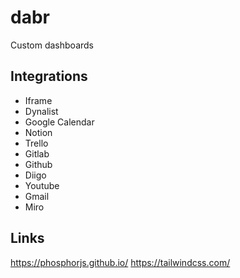 # dabr

Custom dashboards

## Integrations

- Iframe
- Dynalist
- Google Calendar
- Notion
- Trello
- Gitlab
- Github
- Diigo
- Youtube
- Gmail
- Miro

## Links

https://phosphorjs.github.io/
https://tailwindcss.com/